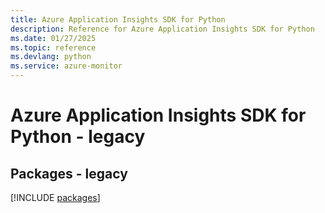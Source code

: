 ```yaml
---
title: Azure Application Insights SDK for Python
description: Reference for Azure Application Insights SDK for Python
ms.date: 01/27/2025
ms.topic: reference
ms.devlang: python
ms.service: azure-monitor
---
```

# Azure Application Insights SDK for Python - legacy
## Packages - legacy
[!INCLUDE [packages](application-insights-index.md)]